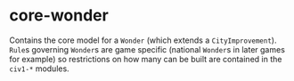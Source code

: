 # core-wonder

Contains the core model for a `Wonder` (which extends a `CityImprovement`). `Rule`s governing `Wonder`s are game
specific (national `Wonder`s in later games for example) so restrictions on how many can be built are contained in the
`civ1-*` modules.
